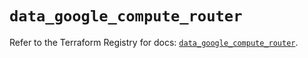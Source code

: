 # `data_google_compute_router`

Refer to the Terraform Registry for docs: [`data_google_compute_router`](https://registry.terraform.io/providers/hashicorp/google/6.36.0/docs/data-sources/compute_router).
